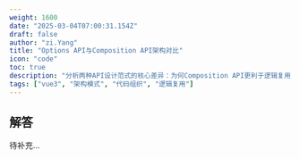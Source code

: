 ```yaml
---
weight: 1600
date: "2025-03-04T07:00:31.154Z"
draft: false
author: "zi.Yang"
title: "Options API与Composition API架构对比"
icon: "code"
toc: true
description: "分析两种API设计范式的核心差异：为何Composition API更利于逻辑复用？举例说明基于功能组织的代码如何解决Options API在复杂组件中的碎片化问题。"
tags: ["vue3", "架构模式", "代码组织", "逻辑复用"]
---
```


## 解答

待补充...
